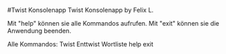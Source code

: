 #Twist Konsolenapp
Twist Konsolenapp by Felix L.

Mit "help" können sie alle Kommandos aufrufen.
Mit "exit" können sie die Anwendung beenden.

Alle Kommandos:
Twist
Enttwist
Wortliste
help
exit

